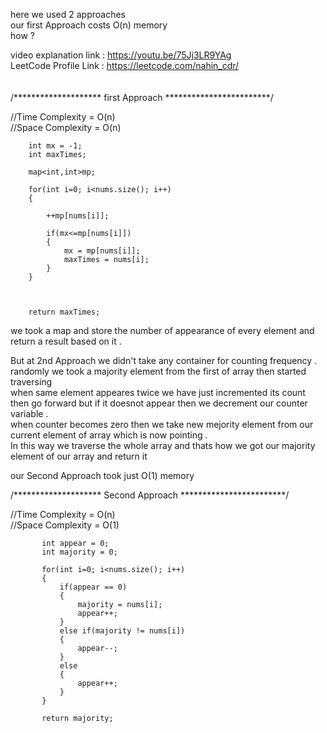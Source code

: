 here we used 2 approaches <br>
our first Approach costs O(n) memory <br>
how ?
<br>

video explanation link : https://youtu.be/75Jj3LR9YAg
<br>
LeetCode Profile Link : https://leetcode.com/nahin_cdr/ 
<br>
<br><br>
/******************** first Approach ************************/
   
//Time Complexity = O(n) <br>
//Space Complexity = O(n) <br>
           
        int mx = -1;
        int maxTimes;
        
        map<int,int>mp;
        
        for(int i=0; i<nums.size(); i++)
        {
            
            ++mp[nums[i]];
            
            if(mx<=mp[nums[i]])
            {
                mx = mp[nums[i]];
                maxTimes = nums[i];
            }
        }
        
        
        
        return maxTimes;
        
        
we took a map and store the number of appearance of every element and return a result based on it .
<br>


But at 2nd Approach we didn't take any container for counting frequency . randomly we took a majority element from the first of array then started traversing <br>
when same element appeares twice we have just incremented its count then go forward but if it doesnot appear then we decrement our counter variable . <br>
when counter becomes zero then we take new mejority element from our current element of array which is now pointing . <br>
In this way we traverse the whole array and thats how we got our majority element of our array and return it <br>

our Second Approach took just O(1) memory <br>


/******************** Second Approach ************************/

//Time Complexity = O(n) <br>
//Space Complexity = O(1) <br>
        
        
           int appear = 0;
           int majority = 0;
        
           for(int i=0; i<nums.size(); i++)
           {
               if(appear == 0)
               {
                   majority = nums[i];
                   appear++;
               }
               else if(majority != nums[i])
               {
                   appear--;
               }
               else
               {
                   appear++;
               }
           }
            
           return majority;
       
        
        
        


